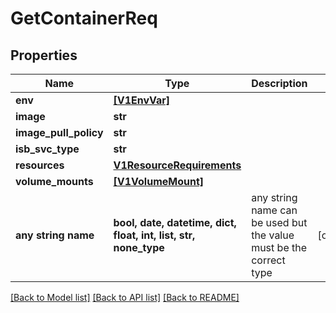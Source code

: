 # GetContainerReq


## Properties
Name | Type | Description | Notes
------------ | ------------- | ------------- | -------------
**env** | [**[V1EnvVar]**](V1EnvVar.md) |  | 
**image** | **str** |  | 
**image_pull_policy** | **str** |  | 
**isb_svc_type** | **str** |  | 
**resources** | [**V1ResourceRequirements**](V1ResourceRequirements.md) |  | 
**volume_mounts** | [**[V1VolumeMount]**](V1VolumeMount.md) |  | 
**any string name** | **bool, date, datetime, dict, float, int, list, str, none_type** | any string name can be used but the value must be the correct type | [optional]

[[Back to Model list]](../README.md#documentation-for-models) [[Back to API list]](../README.md#documentation-for-api-endpoints) [[Back to README]](../README.md)


